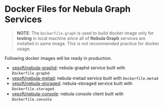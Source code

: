 # Docker Files for Nebula Graph Services

> **NOTE**: The `Dockerfile.graph` is used to build docker image only for **testing** in local machine since all of **Nebula Graph** services are installed in same image. This is not recommended practice for docker usage.

Following docker images will be ready in production.

- [vesoft/nebula-graphd](https://hub.docker.com/r/vesoft/nebula-graphd): nebula-graphd service built with `Dockerfile.graphd`
- [vesoft/nebula-metad](https://hub.docker.com/r/vesoft/nebula-metad): nebula-metad service built with `Dockerfile.metad`
- [vesoft/nebula-storaged](https://hub.docker.com/r/vesoft/nebula-storaged): nebula-storaged service built with `Dockerfile.storaged`
- [vesoft/nebula-console](https://hub.docker.com/r/vesoft/nebula-console): nebula console client built with `Dockerfile.console`
